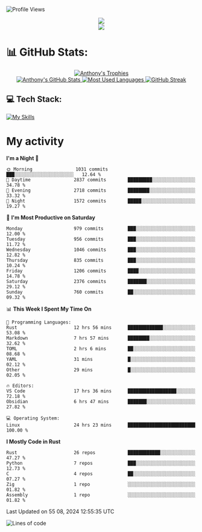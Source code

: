 
![Profile Views](https://komarev.com/ghpvc/?username=anthonymichaeltdm&label=Profile%20views&color=0e75b6&style=flat)

<!--profile banner-->
<div align="center">
  <img src="https://svg-banners.vercel.app/api?type=typeWriter&text1=Anthony%20Rubick&width=800&height=150" />
</div>

<!--profile views-->
<div align="center">
  <a href="https://u8views.com/github/AnthonyMichaelTDM">
    <img src="https://u8views.com/api/v1/github/profiles/68485672/views/day-week-month-total-count.svg">
  </a>
</div>

# 📊 GitHub Stats:

<!--trophies https://github.com/ryo-ma/github-profile-trophy -->
<div align="center"> 
  <a href="https://github.com/ryo-ma/github-profile-trophy">
    <picture>
      <source
        srcset="https://github-profile-trophy.vercel.app/?username=anthonymichaeltdm&theme=gitdimmed&no-frame=true&no-bg=true&column=-1"
        media="(prefers-color-scheme: dark)"
      />
      <source
        srcset="https://github-profile-trophy.vercel.app/?username=anthonymichaeltdm&theme=_____&no-frame=true&no-bg=true&column=-1"
        media="(prefers-color-scheme: light), (prefers-color-scheme: no-preference)"
      />
      <img src="https://github-profile-trophy.vercel.app/?username=anthonymichaeltdm&theme=gitdimmed&no-frame=true&no-bg=true&column=-1" alt="Anthony's Trophies" />
    </picture>
  </a>
</div>

<div align="center">
  <a href="https://github.com/anuraghazra/github-readme-stats">
    <picture>
      <source
        srcset="https://github-readme-stats.vercel.app/api?username=anthonymichaeltdm&show_icons=true&locale=en&theme=github_dark_dimmed&count_private=true&hide_border=true&include_all_commits=true"
        media="(prefers-color-scheme: dark)"
      />
      <source
        srcset="https://github-readme-stats.vercel.app/api?username=anthonymichaeltdm&show_icons=true&locale=en&theme=___&count_private=true&hide_border=true&include_all_commits=true"
        media="(prefers-color-scheme: light), (prefers-color-scheme: no-preference)"
      />
      <img src="https://github-readme-stats.vercel.app/api?username=anthonymichaeltdm&show_icons=true&locale=en&theme=github_dark_dimmed&count_private=true&hide_border=true&include_all_commits=true" alt="Anthony's GitHub Stats" />
    </picture>
  </a>
  
  <!--most used languages-->
  <a href="https://github.com/anuraghazra/github-readme-stats">
    <picture>
      <source
        srcset="https://github-readme-stats.vercel.app/api/top-langs?username=anthonymichaeltdm&show_icons=true&locale=en&layout=compact&theme=github_dark_dimmed&langs_count=8&count_private=true&size_weight=0.5&count_weight=0.5&hide_border=true"
        media="(prefers-color-scheme: dark)"
      />
      <source
        srcset="https://github-readme-stats.vercel.app/api/top-langs?username=anthonymichaeltdm&show_icons=true&locale=en&layout=compact&theme=____&langs_count=8&count_private=true&size_weight=0.5&count_weight=0.5&hide_border=true"
        media="(prefers-color-scheme: light), (prefers-color-scheme: no-preference)"
      />
      <img src="https://github-readme-stats.vercel.app/api/top-langs?username=anthonymichaeltdm&show_icons=true&locale=en&layout=compact&theme=github_dark_dimmed&langs_count=8&count_private=true&size_weight=0.5&count_weight=0.5&hide_border=true" alt="Most Used Languages" />
    </picture>
  </a>
  
  <!--streak https://git.io/streak-stats -->
  <a href="https://git.io/streak-stats">
    <picture>
      <source
        srcset="https://streak-stats.demolab.com?user=AnthonyMichaelTDM&theme=one-dark-pro&hide_border=true"
        media="(prefers-color-scheme: dark)"
      />
      <source
        srcset="https://streak-stats.demolab.com?user=AnthonyMichaelTDM&theme=_____&hide_border=true"
        media="(prefers-color-scheme: light), (prefers-color-scheme: no-preference)"
      />
      <img src="https://streak-stats.demolab.com?user=AnthonyMichaelTDM&theme=one-dark-pro&hide_border=true" alt="GitHub Streak" />
    </picture>
  </a>
</div>

<!--favorite languages and tools, and most used langs-->
## 💻 Tech Stack:

[![My Skills](https://skillicons.dev/icons?i=rust,actix,aws,github,githubactions,git,linux,bash,cpp,docker,java,latex,md,neovim,postgres,py,regex,vscode&theme=dark&perline=6)](https://skillicons.dev#gh-dark-mode-only)

# My activity

<!--START_SECTION:activity-->

<!--END_SECTION:activity-->

<!-- weekly activity https://github.com/AnthonyMichaelTDM/waka-readme-stats -->
<!--START_SECTION:waka-->
**I'm a Night 🦉** 

```text
🌞 Morning                1031 commits        ███░░░░░░░░░░░░░░░░░░░░░░   12.64 % 
🌆 Daytime                2837 commits        █████████░░░░░░░░░░░░░░░░   34.78 % 
🌃 Evening                2718 commits        ████████░░░░░░░░░░░░░░░░░   33.32 % 
🌙 Night                  1572 commits        █████░░░░░░░░░░░░░░░░░░░░   19.27 % 
```
📅 **I'm Most Productive on Saturday** 

```text
Monday                   979 commits         ███░░░░░░░░░░░░░░░░░░░░░░   12.00 % 
Tuesday                  956 commits         ███░░░░░░░░░░░░░░░░░░░░░░   11.72 % 
Wednesday                1046 commits        ███░░░░░░░░░░░░░░░░░░░░░░   12.82 % 
Thursday                 835 commits         ███░░░░░░░░░░░░░░░░░░░░░░   10.24 % 
Friday                   1206 commits        ████░░░░░░░░░░░░░░░░░░░░░   14.78 % 
Saturday                 2376 commits        ███████░░░░░░░░░░░░░░░░░░   29.12 % 
Sunday                   760 commits         ██░░░░░░░░░░░░░░░░░░░░░░░   09.32 % 
```


📊 **This Week I Spent My Time On** 

```text
💬 Programming Languages: 
Rust                     12 hrs 56 mins      █████████████░░░░░░░░░░░░   53.08 % 
Markdown                 7 hrs 57 mins       ████████░░░░░░░░░░░░░░░░░   32.62 % 
TOML                     2 hrs 6 mins        ██░░░░░░░░░░░░░░░░░░░░░░░   08.68 % 
YAML                     31 mins             █░░░░░░░░░░░░░░░░░░░░░░░░   02.12 % 
Other                    29 mins             █░░░░░░░░░░░░░░░░░░░░░░░░   02.05 % 

🔥 Editors: 
VS Code                  17 hrs 36 mins      ██████████████████░░░░░░░   72.18 % 
Obsidian                 6 hrs 47 mins       ███████░░░░░░░░░░░░░░░░░░   27.82 % 

💻 Operating System: 
Linux                    24 hrs 23 mins      █████████████████████████   100.00 % 
```

**I Mostly Code in Rust** 

```text
Rust                     26 repos            ████████████░░░░░░░░░░░░░   47.27 % 
Python                   7 repos             ███░░░░░░░░░░░░░░░░░░░░░░   12.73 % 
C                        4 repos             ██░░░░░░░░░░░░░░░░░░░░░░░   07.27 % 
Zig                      1 repo              ░░░░░░░░░░░░░░░░░░░░░░░░░   01.82 % 
Assembly                 1 repo              ░░░░░░░░░░░░░░░░░░░░░░░░░   01.82 % 
```




 Last Updated on 55 08, 2024 12:55:35 UTC
<!--END_SECTION:waka-->

<!--START_SECTION:loc-->
![Lines of code](https://img.shields.io/badge/From%20Hello%20World%20I%27ve%20Written-16.8%20million%20lines%20of%20code-blue)


<!--END_SECTION:loc-->
